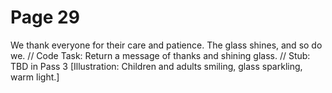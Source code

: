 ﻿# Page 29

We thank everyone for their care and patience.
The glass shines, and so do we.
// Code Task: Return a message of thanks and shining glass.
// Stub: TBD in Pass 3
[Illustration: Children and adults smiling, glass sparkling, warm light.]

